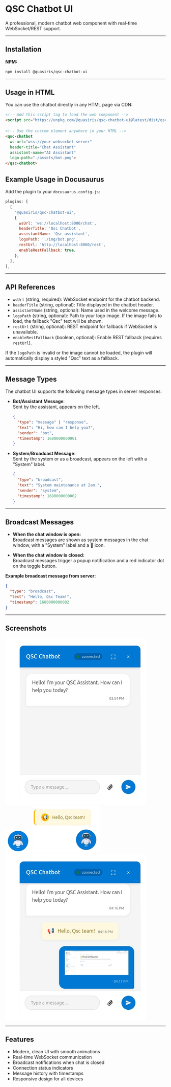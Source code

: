 # QSC Chatbot UI

A professional, modern chatbot web component with real-time WebSocket/REST support.

---

## Installation

**NPM:**
```sh
npm install @quasiris/qsc-chatbot-ui
```

---

## Usage in HTML

You can use the chatbot directly in any HTML page via CDN:

```html
<!-- Add this script tag to load the web component -->
<script src="https://unpkg.com/@quasiris/qsc-chatbot-ui@latest/dist/qsc-chatbot.js"></script>

<!-- Use the custom element anywhere in your HTML -->
<qsc-chatbot
  ws-url="wss://your-websocket-server"
  header-title="Chat Assistant"
  assistant-name="AI Assistant"
  logo-path="./assets/bot.png">
</qsc-chatbot>
```
## Example Usage in Docusaurus

Add the plugin to your `docusaurus.config.js`:

```js
plugins: [
  [
    '@quasiris/qsc-chatbot-ui',
    {
      wsUrl: 'ws://localhost:8000/chat', 
      headerTitle: 'Qsc Chatbot',        
      assistantName: 'Qsc assistant',    
      logoPath: './img/bot.png',        
      restUrl: 'http://localhost:8000/rest', 
      enableRestFallback: true,             
    },
  ],
],
```
---
## API References

- `wsUrl` (string, required): WebSocket endpoint for the chatbot backend.
- `headerTitle` (string, optional): Title displayed in the chatbot header.
- `assistantName` (string, optional): Name used in the welcome message.
- `logoPath` (string, optional): Path to your logo image. If the image fails to load, the fallback "Qsc" text will be shown.
- `restUrl` (string, optional): REST endpoint for fallback if WebSocket is unavailable.
- `enableRestFallback` (boolean, optional): Enable REST fallback (requires `restUrl`).

If the `logoPath` is invalid or the image cannot be loaded, the plugin will automatically display a styled "Qsc" text as a fallback.

---

## Message Types

The chatbot UI supports the following message types in server responses:

- **Bot/Assistant Message**:  
  Sent by the assistant, appears on the left.
  ```json
  {
    "type": "message" | "response",
    "text": "Hi, how can I help you?",
    "sender": "bot",
    "timestamp": 1680000000001
  }
  ```

- **System/Broadcast Message**:  
  Sent by the system or as a broadcast, appears on the left with a "System" label.
  ```json
  {
    "type": "broadcast",
    "text": "System maintenance at 2am.",
    "sender": "system",
    "timestamp": 1680000000002
  }
  ```

---

## Broadcast Messages

- **When the chat window is open:**  
  Broadcast messages are shown as system messages in the chat window, with a "System" label and a 📢 icon.

- **When the chat window is closed:**  
  Broadcast messages trigger a popup notification and a red indicator dot on the toggle button.

**Example broadcast message from server:**
```json
{
  "type": "broadcast",
  "text": "Hello, Qsc Team!",
  "timestamp": 1680000000002
}
```

---

## Screenshots
![QSC Chatbot UI](https://github.com/quasiris/qsc-chatbot-ui/blob/main/assets/QscChatbot.png)
![QSC Chatbot UI 01](https://github.com/quasiris/qsc-chatbot-ui/blob/main/assets/QscChatbot01.png)
![QSC Chatbot UI 02](https://github.com/quasiris/qsc-chatbot-ui/blob/main/assets/QscChatbot02.png)
![QSC Chatbot UI 03](https://github.com/quasiris/qsc-chatbot-ui/blob/main/assets/QscChatbot03.png)

---

## Features

- Modern, clean UI with smooth animations
- Real-time WebSocket communication
- Broadcast notifications when chat is closed
- Connection status indicators
- Message history with timestamps
- Responsive design for all devices



